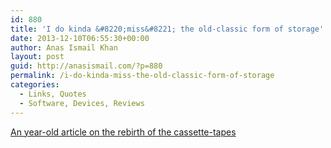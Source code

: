 ```yaml
---
id: 880
title: 'I do kinda &#8220;miss&#8221; the old-classic form of storage'
date: 2013-12-10T06:55:30+00:00
author: Anas Ismail Khan
layout: post
guid: http://anasismail.com/?p=880
permalink: /i-do-kinda-miss-the-old-classic-form-of-storage
categories:
  - Links, Quotes
  - Software, Devices, Reviews
---
```

[An year-old article on the rebirth of the cassette-tapes](http://gizmodo.com/5953682/the-future-of-data-storage-is-cassette-tape)